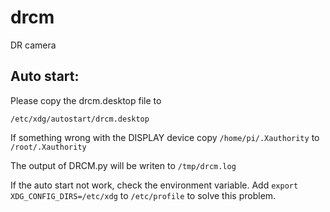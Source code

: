 # drcm
DR camera

## Auto start:
Please copy the drcm.desktop file to 
```
/etc/xdg/autostart/drcm.desktop
```
If something wrong with the DISPLAY device
copy ```/home/pi/.Xauthority```
to  ```/root/.Xauthority```

The output of DRCM.py will be writen to ```/tmp/drcm.log```

If the auto start not work, check the environment variable. 
Add ```export XDG_CONFIG_DIRS=/etc/xdg``` to ```/etc/profile``` 
to solve this problem. 